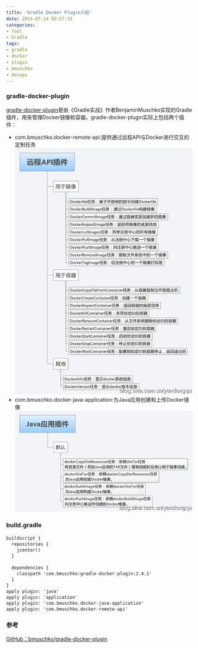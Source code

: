 ```yaml
---
title: 'Gradle Docker Plugin介绍'
date: 2015-07-14 05:57:33
categories: 
- Tool
- Gradle
tags: 
- gradle
- docker
- plugin
- bmuschko
- devops
---
```

### gradle-docker-plugin

[gradle-docker-plugin](https://github.com/bmuschko/gradle-docker-plugin)是由《Gradle实战》作者BenjaminMuschko实现的Gradle插件，用来管理Docker镜像和容器。gradle-docker-plugin实际上包括两个插件：
- com.bmuschko.docker-remote-api:提供通过远程API与Docker进行交互的定制任务![Gradle Docker Plugin介绍](/images/2015/7/0026uWfMgy6TRzjjFXt03.jpg)
- com.bmuschko.docker-java-application:为Java应用创建和上传Docker镜像![Gradle Docker Plugin介绍](/images/2015/7/0026uWfMgy6TRzq1Epkba.jpg)

### build.gradle

```
buildscript {
  repositories {
    jcenter()
  }

  dependencies {
    classpath 'com.bmuschko:gradle-docker-plugin:2.4.1'
  }
}
apply plugin: 'java'
apply plugin: 'application'
apply plugin: 'com.bmuschko.docker-java-application'
apply plugin: 'com.bmuschko.docker-remote-api'
```

### 参考

[GitHub：bmuschko/gradle-docker-plugin](https://github.com/bmuschko/gradle-docker-plugin)  